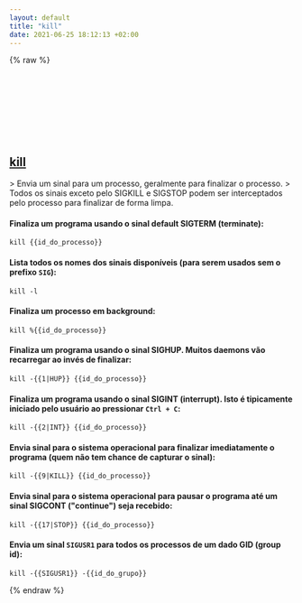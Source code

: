 ```yaml
---
layout: default
title: "kill"
date: 2021-06-25 18:12:13 +02:00
---
```

{% raw %}
<h2 id="kill">
  <a href="/pt_br/common/kill.html">kill</a> <a href="#kill"><svg class="icon">
    <use href="/assets/images/unicode_sprite.svg#link" />
  </svg></a>
</h2>
> Envia um sinal para um processo, geralmente para finalizar o processo.
> Todos os sinais exceto pelo SIGKILL e SIGSTOP podem ser interceptados pelo processo para finalizar de forma limpa.

#### Finaliza um programa usando o sinal default SIGTERM (terminate):
```shell
kill {{id_do_processo}}
```
#### Lista todos os nomes dos sinais disponíveis (para serem usados sem o prefixo `SIG`):
```shell
kill -l
```
#### Finaliza um processo em background:
```shell
kill %{{id_do_processo}}
```
#### Finaliza um programa usando o sinal SIGHUP. Muitos daemons vão recarregar ao invés de finalizar:
```shell
kill -{{1|HUP}} {{id_do_processo}}
```
#### Finaliza um programa usando o sinal SIGINT (interrupt). Isto é tipicamente iniciado pelo usuário ao pressionar `Ctrl + C`:
```shell
kill -{{2|INT}} {{id_do_processo}}
```
#### Envia sinal para o sistema operacional para finalizar imediatamente o programa (quem não tem chance de capturar o sinal):
```shell
kill -{{9|KILL}} {{id_do_processo}}
```
#### Envia sinal para o sistema operacional para pausar o programa até um sinal SIGCONT ("continue") seja recebido:
```shell
kill -{{17|STOP}} {{id_do_processo}}
```
#### Envia um sinal `SIGUSR1` para todos os processos de um dado GID (group id):
```shell
kill -{{SIGUSR1}} -{{id_do_grupo}}
```
{% endraw %}